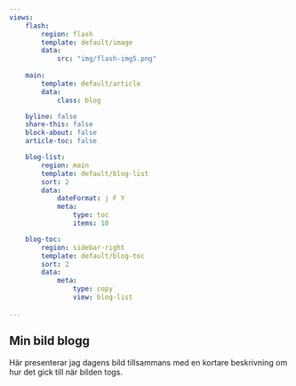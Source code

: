 ```yaml
---
views:
    flash:
        region: flash
        template: default/image
        data:
            src: "img/flash-img5.png"
            
    main:
        template: default/article
        data:
            class: blog

    byline: false
    share-this: false
    block-about: false
    article-toc: false

    blog-list:
        region: main
        template: default/blog-list
        sort: 2
        data:
            dateFormat: j F Y
            meta: 
                type: toc
                items: 10

    blog-toc:
        region: sidebar-right
        template: default/blog-toc
        sort: 2
        data:
            meta: 
                type: copy
                view: blog-list

...
```


## Min bild blogg

Här presenterar jag dagens bild tillsammans med en kortare beskrivning om hur det gick 
till när bilden togs.